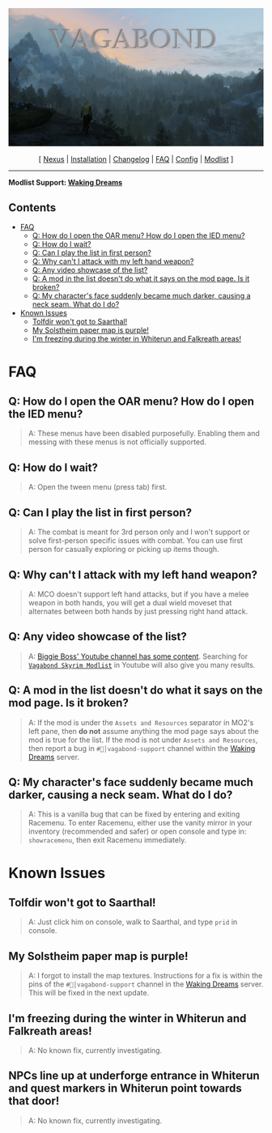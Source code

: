 ![](https://raw.githubusercontent.com/Oghma-Infinium/Vagabond/main/images/banner.png)

<p align="center">
  [ <a href="https://www.nexusmods.com/skyrimspecialedition/mods/95364">Nexus</a> |
  <a href="https://github.com/Oghma-Infinium/Vagabond/blob/main/README.md">Installation</a> |
  <a href="https://github.com/Oghma-Infinium/Vagabond/blob/main/CHANGELOG.md">Changelog</a> |
  <a href="https://github.com/Oghma-Infinium/Vagabond/blob/main/Documentation/FAQ.md">FAQ</a> |
  <a href="https://github.com/Oghma-Infinium/Vagabond/blob/main/Documentation/CONFIG.md">Config</a> |
  <a href="https://loadorderlibrary.com/lists/vagabond">Modlist</a> ]
</p>

---

**Modlist Support: [Waking Dreams](https://discord.gg/wakingdreams)**

## Contents
- [FAQ](#faq)
  - [Q: How do I open the OAR menu? How do I open the IED menu?](#q-how-do-i-open-the-oar-menu-how-do-i-open-the-ied-menu)
  - [Q: How do I wait?](#q-how-do-i-wait)
  - [Q: Can I play the list in first person?](#q-can-i-play-the-list-in-first-person)
  - [Q: Why can't I attack with my left hand weapon?](#q-why-cant-i-attack-with-my-left-hand-weapon)
  - [Q: Any video showcase of the list?](#q-any-video-showcase-of-the-list)
  - [Q: A mod in the list doesn't do what it says on the mod page. Is it broken?](#q-a-mod-in-the-list-doesnt-do-what-it-says-on-the-mod-page-is-it-broken)
  - [Q: My character's face suddenly became much darker, causing a neck seam. What do I do?](#q-my-characters-face-suddenly-became-much-darker-causing-a-neck-seam-what-do-i-do)
- [Known Issues](#known-issues)
  - [Tolfdir won't got to Saarthal!](#tolfdir-wont-got-to-saarthal)
  - [My Solstheim paper map is purple!](#my-solstheim-paper-map-is-purple)
  - [I'm freezing during the winter in Whiterun and Falkreath areas!](#im-freezing-during-the-winter-in-whiterun-and-falkreath-areas)




# FAQ

## Q: How do I open the OAR menu? How do I open the IED menu?
> A: These menus have been disabled purposefully. Enabling them and messing with these menus is not officially supported. 

## Q: How do I wait?

> A: Open the tween menu (press tab) first.

## Q: Can I play the list in first person?

> A: The combat is meant for 3rd person only and I won't support or solve first-person specific issues with combat. You can use first person for casually exploring or picking up items though.

## Q: Why can't I attack with my left hand weapon?

> A: MCO doesn't support left hand attacks, but if you have a melee weapon in both hands, you will get a dual wield moveset that alternates between both hands by just pressing right hand attack.

## Q: Any video showcase of the list?

> A: [Biggie Boss' Youtube channel has some content](https://www.youtube.com/@biggie_boss/streams). Searching for [`Vagabond Skyrim Modlist`](https://www.youtube.com/results?search_query=vagabond+skyrim+modlist) in Youtube will also give you many results.

## Q: A mod in the list doesn't do what it says on the mod page. Is it broken?

> A: If the mod is under the `Assets and Resources` separator in MO2's left pane, then **do not** assume anything the mod page says about the mod is true for the list. If the mod is not under `Assets and Resources`, then report a bug in `#🧠│vagabond-support` channel within the [Waking Dreams](https://discord.gg/wakingdreams) server.

## Q: My character's face suddenly became much darker, causing a neck seam. What do I do?

> A: This is a vanilla bug that can be fixed by entering and exiting Racemenu. To enter Racemenu, either use the vanity mirror in your inventory (recommended and safer) or open console and type in: `showracemenu`, then exit Racemenu immediately.


# Known Issues

## Tolfdir won't got to Saarthal!

> A: Just click him on console, walk to Saarthal, and type `prid` in console.

## My Solstheim paper map is purple! 

> A: I forgot to install the map textures. Instructions for a fix is within the pins of the `#🧠│vagabond-support` channel in the [Waking Dreams](https://discord.gg/wakingdreams) server. This will be fixed in the next update.

## I'm freezing during the winter in Whiterun and Falkreath areas! 

> A: No known fix, currently investigating.

## NPCs line up at underforge entrance in Whiterun and quest markers in Whiterun point towards that door!

> A: No known fix, currently investigating.
